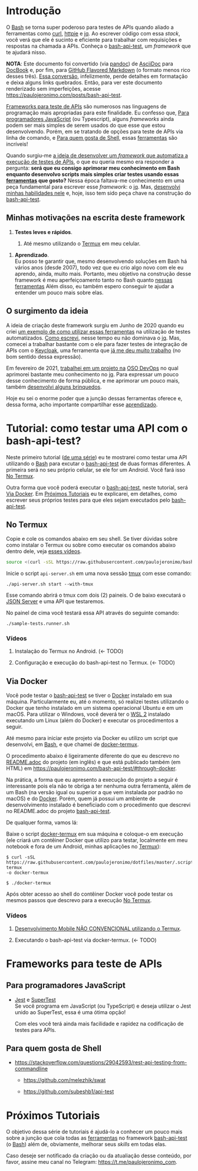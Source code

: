 # Introdução

O [Bash](https://www.gnu.org/software/bash/) se torna super poderoso para testes de APIs quando aliado a ferramentas como [curl](https://curl.se/), [httpie](https://httpie.io/) e [jq](https://stedolan.github.io/jq/). Ao escrever código com essa *stack*, você verá que ele é sucinto e eficiente para trabalhar com requisições e respostas na chamada a APIs. Conheça o [bash-api-test](https://github.com/paulojeronimo/bash-api-test), um *framework* que te ajudará nisso.

**NOTA**: Este documento foi convertido (via [pandoc](https://pandoc.org/)) de [AsciiDoc](https://asciidoctor.org/) para [DocBook](https://docbook.org/) e, por fim, para [GitHub Flavored Markdown](https://github.github.com/gfm/) (o formato menos rico desses três). [Essa conversão](https://paulojeronimo.com/posts/bash-api-test/README.md), infelizmente, perde detalhes em formatação e deixa alguns links quebrados. Então, para ver este documento renderizado sem imperfeições, acesse <https://paulojeronimo.com/posts/bash-api-test>.

[Frameworks para teste de APIs](#frameworks-para-teste-de-apis) são numerosos nas linguagens de programação mais apropriadas para este finalidade. Eu confesso que, [Para programadores JavaScript](#para-programadores-javascript) (ou Typescript), alguns *frameworks* ainda podem ser mais simples de serem usados do que esse que estou desenvolvendo. Porém, em se tratando de opções para teste de APIs via linha de comando, e [Para quem gosta de Shell](#para-quem-gosta-de-shell), essas [ferramentas](#ferramentas) são incríveis\!

Quando surgiu-me [a ideia de desenvolver um *framework* que automatiza a execução de testes de APIs](#a-ideia), o que eu queria mesmo era responder a pergunta: **será que eu consigo aprimorar meu conhecimento em Bash enquanto desenvolvo scripts mais simples criar testes usando essas [ferramentas](#ferramentas) que gosto?** Nessa época faltava-me conhecimento em uma peça fundamental para escrever esse *framework*: o [jq](https://stedolan.github.io/jq/). Mas, [desenvolvi minhas habilidades nele](#desenvolvendo-habilidades-no-jq) e, hoje, isso tem sido peça chave na construção do [bash-api-test](https://github.com/paulojeronimo/bash-api-test).

## Minhas motivações na escrita deste framework

1.  **Testes leves e rápidos**.
    
    1.  Até mesmo utilizando o [Termux](https://github.com/termux/termux-app) em meu celular.

<!-- end list -->

1.  **Aprendizado**.  
    Eu posso te garantir que, mesmo desenvolvendo soluções em Bash há vários anos (desde 2007), todo vez que eu crio algo novo com ele eu aprendo, ainda, muito mais. Portanto, meu objetivo na construção desse framework é meu aperfeiçoamento tanto no Bash quanto [nessas ferramentas](#ferramentas) Além disso, eu também espero conseguir te ajudar a entender um pouco mais sobre elas.

## O surgimento da ideia

A ideia de criação deste framework surgiu em Junho de 2020 quando eu criei [um exemplo de como utilizar essas ferramentas](https://github.com/paulojeronimo/spring-boot-api-sample) na utilização de testes automatizados. [Como escrevi](#conhecimento-em-jq), nesse tempo eu não dominava o [jq](https://stedolan.github.io/jq/). Mas, comecei a trabalhar bastante com o ele para fazer testes de integração de APIs com o [Keycloak](https://www.keycloak.org/), uma ferramenta que [já me deu muito trabalho](https://paulojeronimo.com/sitemap/#keycloak) (no bom sentido dessa expressão).

Em fevereiro de 2021, [trabalhei em um projeto na](https://paulojeronimo.com/cv/en/resume.html) [OSO DevOps](https://oso.sh/) no qual aprimorei bastante meu conhecimento no [jq](https://stedolan.github.io/jq/). Para expressar um pouco desse conhecimento de forma pública, e me aprimorar um pouco mais, também [desenvolvi alguns brinquedos](https://github.com/paulojeronimo?tab=repositories&q=jq).

Hoje eu sei o enorme poder que a junção dessas ferramentas oferece e, dessa forma, acho importante compartilhar esse [aprendizado](#aprendizado).

# Tutorial: como testar uma API com o bash-api-test?

Neste primeiro tutorial ([de uma série](#proximos-tutoriais)) eu te mostrarei como testar uma API utilizando o [Bash](https://www.gnu.org/software/bash/) para excutar o [bash-api-test](https://github.com/paulojeronimo/bash-api-test) de duas formas diferentes. A primeira será no seu próprio celular, se ele for um Android. Você fará isso [No Termux](#no-termux).

Outra forma que você poderá executar o [bash-api-test](https://github.com/paulojeronimo/bash-api-test), neste tutorial, será [Via Docker](#via-docker). Em [Próximos Tutoriais](#proximos-tutoriais) eu te explicarei, em detalhes, como escrever seus próprios testes para que eles sejam executados pelo [bash-api-test](https://github.com/paulojeronimo/bash-api-test).

## No Termux

Copie e cole os comandos abaixo em seu shell. Se tiver dúvidas sobre como instalar o Termux ou sobre como executar os comandos abaixo dentro dele, veja [esses vídeos](#videos-termux).

``` bash
source <(curl -sSL https://raw.githubusercontent.com/paulojeronimo/bash-api-test/main/termux-setup.sh) v0.5.0
```

Inicie o script `api-server.sh` em uma nova sessão [tmux](https://github.com/tmux/tmux) com esse comando:

    ./api-server.sh start --with-tmux

Esse comando abrirá o tmux com dois (2) paineis. O de baixo executará o [JSON Server](https://github.com/typicode/json-server) e uma API que testaremos.

No painel de cima você testará essa API através do seguinte comando:

    ./sample-tests.runner.sh

### Vídeos

1.  Instalação do Termux no Android. (← TODO)

2.  Configuração e execução do bash-api-test no Termux. (← TODO)

## Via Docker

Você pode testar o [bash-api-test](https://github.com/paulojeronimo/bash-api-test) se tiver o [Docker](https://www.docker.com/) instalado em sua máquina. Particularmente eu, até o momento, só realizei testes utilizando o Docker que tenho instalado em um sistema operacional Ubuntu e em um macOS. Para utilizar o Windows, você deverá ter o [WSL 2](https://learn.microsoft.com/en-us/windows/wsl/install) instalado executando um Linux (além do Docker) e executar os procedimentos a seguir.

Até mesmo para iniciar este projeto via Docker eu utilizo um script que desenvolvi, em [Bash](https://www.gnu.org/software/bash/), e que chamei de [docker-termux](https://github.com/paulojeronimo/dotfiles/blob/master/.scripts/docker/docker-termux).

O procedimento abaixo é ligeiramente diferente do que eu descrevo no [README.adoc](https://github.com/paulojeronimo/bash-api-test) do projeto (em inglês) e que está publicado também (em HTML) em <https://paulojeronimo.com/bash-api-test/#through-docker>.

Na prática, a forma que eu apresento a execução do projeto a seguir é interessante pois ela não te obriga a ter nenhuma outra ferramenta, além de um Bash (na versão igual ou superior a que vem instalada por padrão no macOS) e do [Docker](https://www.docker.com/). Porém, quem já possui um ambiente de desenvolvimento instalado é beneficiado com o procedimento que descrevi no README.adoc do projeto [bash-api-test](https://github.com/paulojeronimo/bash-api-test).

De qualquer forma, vamos lá:

Baixe o script [docker-termux](https://github.com/paulojeronimo/dotfiles/blob/master/.scripts/docker/docker-termux) em sua máquina e coloque-o em execução (ele criará um contêiner Docker que utilizo para testar, localmente em meu notebook e fora de um Android, minhas aplicações no [Termux](https://github.com/termux/termux-app)):

    $ curl -sSL
    https://raw.githubusercontent.com/paulojeronimo/dotfiles/master/.scripts/docker/docker-termux
    -o docker-termux
    
    $ ./docker-termux

Após obter acesso ao shell do contêiner Docker você pode testar os mesmos passos que descrevo para a execução [No Termux](#no-termux).

### Vídeos

1.  [Desenvolvimento Mobile NÃO CONVENCIONAL utilizando o Termux](https://youtu.be/tZc3jQRC-Cw).

2.  Executando o bash-api-test via docker-termux. (← TODO)

# Frameworks para teste de APIs

## Para programadores JavaScript

  - [Jest](https://jestjs.io/) e [SuperTest](https://github.com/ladjs/supertest)  
    Se você programa em JavaScript (ou TypeScript) e deseja utilizar o Jest unido ao SuperTest, essa é uma ótima opção\!  
    
    Com eles você terá ainda mais facilidade e rapidez na codificação de testes para APIs.

## Para quem gosta de Shell

  - <https://stackoverflow.com/questions/29042593/rest-api-testing-from-commandline>
    
      - <https://github.com/melezhik/swat>
    
      - <https://github.com/subeshb1/api-test>

# Próximos Tutoriais

O objetivo dessa série de tutoriais é ajudá-lo a conhecer um pouco mais sobre a junção que cola todas as [ferramentas](#ferramentas) no framework [bash-api-test](https://github.com/paulojeronimo/bash-api-test) (o [Bash](https://www.gnu.org/software/bash/)) além de, obviamente, melhorar seus *skills* em todas elas.

Caso deseje ser notificado da criação ou da atualiação desse conteúdo, por favor, assine meu canal no Telegram: <https://t.me/paulojeronimo_com>.

